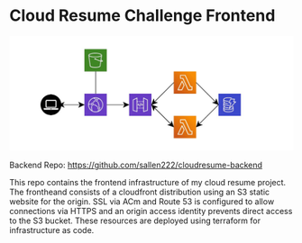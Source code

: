 # Cloud Resume Challenge Frontend

![Alt text](diagram.jpg?raw=true "Title")

Backend Repo: https://github.com/sallen222/cloudresume-backend

This repo contains the frontend infrastructure of my cloud resume project. 
The frontheand consists of a cloudfront distribution using an S3 static website for the origin. SSL via ACm and Route 53 is configured to allow connections via HTTPS and an origin access identity prevents direct access to the S3 bucket.
These resources are deployed using terraform for infrastructure as code.